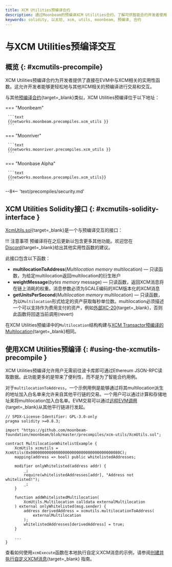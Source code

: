 ```yaml
---
title: XCM Utilities预编译合约
description: 通过Moonbeam的预编译XCM Utilities合约，了解可供智能合约开发者使用的各类XCM相关实用性函数。
keywords: solidity, 以太坊, xcm, utils, moonbeam, 预编译, 合约
---
```


# 与XCM Utilities预编译交互

## 概览 {: #xcmutils-precompile}

XCM Utilities预编译合约为开发者提供了直接在EVM中与XCM相关的实用性函数。这允许开发者能够更轻松地与其他XCM相关的预编译进行交易和交互。

与其他[预编译合约](/builders/pallets-precompiles/precompiles/){target=_blank}类似，XCM Utilities预编译位于以下地址：

=== "Moonbeam"

     ```text
     {{networks.moonbeam.precompiles.xcm_utils }}
     ```

=== "Moonriver"

     ```text
     {{networks.moonriver.precompiles.xcm_utils }}
     ```

=== "Moonbase Alpha"

     ```text
     {{networks.moonbase.precompiles.xcm_utils}}
     ```

--8<-- 'text/precompiles/security.md'

## XCM Utilities Solidity接口 {: #xcmutils-solidity-interface } 

[XcmUtils.sol](https://github.com/moonbeam-foundation/moonbeam/blob/master/precompiles/xcm-utils/XcmUtils.sol){target=_blank}是一个与预编译交互的接口：

!!! 注意事项
    预编译将在之后更新以包含更多其他功能。欢迎您在[Discord](https://discord.gg/PfpUATX){target=_blank}给出其他实用性函数的建议。

此接口包含以下函数：

 - **multilocationToAddress**(*Multilocation memory* multilocation) — 只读函数，为给定multilocation返回multilocation的衍生账户
 - **weightMessage**(*bytes memory* message) — 只读函数，返回XCM消息将在链上消耗的权重。消息参数必须为SCALE编码的XCM版本化的XCM消息
 - **getUnitsPerSecond**(*Multilocation memory* multilocation) — 只读函数，为以`Multilocation`形式给定的资产获取每秒单位数。multilocation必须描述一个可以支持作为费用支付的资产，例如[外部XC-20](/builders/interoperability/xcm/xc20/overview/#external-xc20s){target=_blank}，否则此函数将回退当前调用(revert)

在XCM Utilities预编译中的`Multilocation`结构构建与[XCM Transactor预编译的Multilocation](/builders/interoperability/xcm/xcm-transactor#building-the-precompile-multilocation){target=_blank}相同。

## 使用XCM Utilities预编译 {: #using-the-xcmutils-precompile }

XCM Utilities预编译允许用户无需前往波卡库即可通过Ethereum JSON-RPC读取数据。此功能更多的是带来了便利性，而不是为了智能合约用例。

对于`multilocationToAddress`，一个示例用例是能够通过将其multilocation派生的地址加入白名单来允许来自其他平行链的交易。一个用户可以通过计算和存储地址来将multilocation加入白名单。EVM交易可以通过[远程EVM调用](/builders/interoperability/xcm/remote-evm-calls){target=_blank}从其他平行链进行发起。

```solidity
// SPDX-License-Identifier: GPL-3.0-only
pragma solidity >=0.8.3;

import "https://github.com/moonbeam-foundation/moonbeam/blob/master/precompiles/xcm-utils/XcmUtils.sol";

contract MultilocationWhitelistExample {
    XcmUtils xcmutils = XcmUtils(0x000000000000000000000000000000000000080C);
    mapping(address => bool) public whitelistedAddresses;

    modifier onlyWhitelisted(address addr) {
        _;
        require(whitelistedAddresses[addr], "Address not whitelisted!");
        _;
    }

    function addWhitelistedMultilocation(
        XcmUtils.Multilocation calldata externalMultilocation
    ) external onlyWhitelisted(msg.sender) {
        address derivedAddress = xcmutils.multilocationToAddress(
            externalMultilocation
        );
        whitelistedAddresses[derivedAddress] = true;
    }

    ...
}
```

查看如何使用`xcmExecute`函数在本地执行自定义XCM消息的示例，请参阅[创建并执行自定义XCM消息](/builders/interoperability/xcm/send-execute-xcm/#execute-xcm-utils-precompile){target=_blank} 指南。
